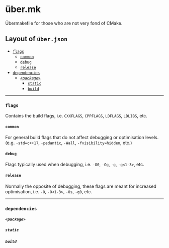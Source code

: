 # über.mk
Übermakefile for those who are not very fond of CMake.

## Layout of `über.json`
- [`flags`](#flags)
  - [`common`](#common)
  - [`debug`](#debug)
  - [`release`](#release)
- [`dependencies`](#dependencies)
  - [_`<package>`_](#package)
    - [`static`](#static)
    - [`build`](#build)

---
### `flags`
Contains the build flags, i.e. `CXXFLAGS`, `CPPFLAGS`, `LDFLAGS`, `LDLIBS`, etc.
#### `common`
For general build flags that do not affect debugging or optimisation levels. (e.g. `-std=c++17`, `-pedantic`, `-Wall`, `-fvisibility=hidden`, etc.)
#### `debug`
Flags typically used when debugging, i.e. `-O0`, `-Og`, `-g`, `-g<1-3>`, etc.
#### `release`
Normally the opposite of debugging, these flags are meant for increased optimisation, i.e. `-O`, `-O<1-3>`, `-Os`, `-g0`, etc.

---
### `dependencies`

#### _`<package>`_

##### `static`

##### `build`
